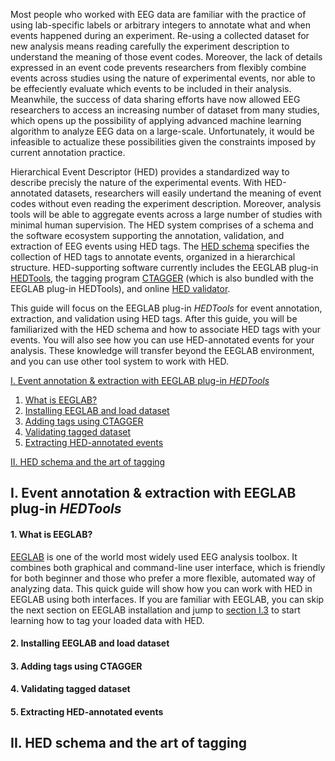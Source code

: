 Most people who worked with EEG data are familiar with the practice of using lab-specific labels or arbitrary integers to annotate what and when events happened during an experiment. Re-using a collected dataset for new analysis means reading carefully the experiment description to understand the meaning of those event codes. Moreover, the lack of details expressed in an event code prevents researchers from flexibly combine events across studies using the nature of experimental events, nor able to be effeciently evaluate which events to be included in their analysis. Meanwhile, the success of data sharing efforts have now allowed EEG researchers to access an increasing number of dataset from many studies, which opens up the possibility of applying advanced machine learning algorithm to analyze EEG data on a large-scale. Unfortunately, it would be infeasible to actualize these possibilities given the constraints imposed by current annotation practice.

Hierarchical Event Descriptor (HED) provides a standardized way to describe precisly the nature of the experimental events. With HED-annotated datasets, researchers will easily undertand the meaning of event codes without even reading the experiment description. Moreover, analysis tools will be able to aggregate events across a large number of studies with minimal human supervision. The HED system comprises of a schema and the software ecosystem supporting the annotation, validation, and extraction of EEG events using HED tags. The [HED schema](http://www.hedtags.org/display_hed.html) specifies the collection of HED tags to annotate events, organized in a hierarchical structure. HED-supporting software currently includes the EEGLAB plug-in [HEDTools](https://github.com/hed-standard/hed-matlab/tree/master/EEGLABPlugin), the tagging program [CTAGGER](https://github.com/hed-standard/hed-java/blob/master/java/tagging/CTagger.jar) (which is also bundled with the EEGLAB plug-in HEDTools), and online [HED validator](http://visual.cs.utsa.edu/hed/validation).

This guide will focus on the EEGLAB plug-in *HEDTools* for event annotation, extraction, and validation using HED tags. After this guide, you will be familiarized with the HED schema and how to associate HED tags with your events. You will also see how you can use HED-annotated events for your analysis. These knowledge will transfer beyond the EEGLAB environment, and you can use other tool system to work with HED.



[I. Event annotation & extraction with EEGLAB plug-in *HEDTools*](#I)

1. [What is EEGLAB?](#I.1)
2. [Installing EEGLAB and load dataset](#I.2)
3. [Adding tags using CTAGGER](#I.3)
4. [Validating tagged dataset](#I.4)
5. [Extracting HED-annotated events](#I.5)

[II. HED schema and the art of tagging](#II)



## <a name="I">I. Event annotation & extraction with EEGLAB plug-in *HEDTools*</a>
#### <a name="I.1">1. What is EEGLAB?</a>

[EEGLAB](https://sccn.ucsd.edu/eeglab/index.php) is one of the world most widely used EEG analysis toolbox. It combines both graphical and command-line user interface, which is friendly for both beginner and those who prefer a more flexible, automated way of analyzing data. This quick guide will show how you can work with HED in EEGLAB using both interfaces. If you are familiar with EEGLAB, you can skip the next section on EEGLAB installation and jump to [section I.3](#I.3) to start learning how to tag your loaded data with HED.

#### <a name="I.2">2. Installing EEGLAB and load dataset</a>


#### <a name="I.3">3. Adding tags using CTAGGER</a>

#### <a name="I.4">4. Validating tagged dataset</a>

#### <a name="I.5">5. Extracting HED-annotated events</a>



## <a name="II">II. HED schema and the art of tagging</a>


